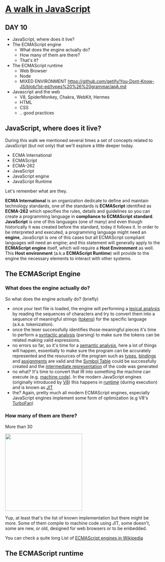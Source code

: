 # [A walk in JavaScript](/README.md)

## DAY 10

- JavaScript, where does it live?
- The ECMAScript engine
  - What does the engine actually do?
  - How many of them are there?
  - That's it?
- The ECMAScript runtime
  - Web Browser
  - Node
  - MIXED ENVIRONMENT <https://github.com/getify/You-Dont-Know-JS/blob/1st-ed/types%20%26%20grammar/apA.md>
- Javascript and the web
  - V8, SpiderMonkey, Chakra, WebKit, Hermes
  - HTML
  - CSS
  - .. good practices

## JavaScript, where does it live?

During this walk we mentioned several times a set of concepts related to JavaScript (but not only) that we'll explore a little deeper today.

- ECMA International
- ECMAScript
- ECMA-262
- JavaScript
- JavaScript engine
- JavaScript Runtime

Let's remember what are they.

**ECMA International** is an organization dedicate to define and maintain technology standards, one of the standards is **ECMAScript** identified as **ECMA-262** which specifies the rules, details and guidelines so you can create a programming language in **compliance to ECMAScript standard**.
**JavaScript** is one of this languages (one of many) and even though historically it was created before the standard, today it follows it.
In order to be interpreted and executed, a programming language might need an **engine**, JavaScript is one of this cases but all ECMAScript compliant languages will need an engine; and this statement will generally apply to the **ECMAScript engine** itself, which will require a **Host Environment** as well.
This **Host environment** (a.k.a **ECMAScript Runtime**) will provide to the engine the necessary elements to interact with other systems.

## The ECMAScript Engine

### What does the engine actually do?

So what does the engine actually do? (briefly)

- once your text file is loaded, the engine will performing a [lexical analysis](https://en.wikipedia.org/wiki/Lexical_analysis) by reading the sequences of characters and try to convert them into a sequence of meaningful strings ([tokens](https://en.wikipedia.org/wiki/Lexical_analysis#Token)) for the specific language (a.k.a. tokenization).
- once the lexer successfully identifies those meaningful pieces it's time to perform a [syntactic analysis](https://en.wikipedia.org/wiki/Parsing) (parsing) to make sure the tokens can be related making valid expressions.
- no errors so far, so it's time for a [semantic analysis](https://en.wikipedia.org/wiki/Semantic_analysis_(computer_science)), here a lot of things will happen, essentially to make sure the program can be accurately represented and the resources of the program such as [types](https://en.wikipedia.org/wiki/Type_checking), [bindings](https://en.wikipedia.org/wiki/Object_binding) and [assignments](https://en.wikipedia.org/wiki/Definite_assignment_analysis) are valid and the [Symbol Table](https://en.wikipedia.org/wiki/Symbol_table) could be successfully created and the [intermediate representation](https://en.wikipedia.org/wiki/Intermediate_representation) of the code was generated
- no what? It's time to convert that IR into something the machine can execute (e.g. [machine code](https://en.wikipedia.org/wiki/Machine_code)). In the modern JavaScript engines (originally introduced by [V8](https://chromium.googlesource.com/v8/v8)) this happens in [runtime](https://en.wikipedia.org/wiki/Run_time_(program_lifecycle_phase)) (during execution) and is known as [JIT](https://en.wikipedia.org/wiki/Just-in-time_compilation)
- the? Again, pretty much all modern ECMAScript engines, especially JavaScript engines implement some form of optimization (e.g V8's [TurboFan](https://v8.dev/blog/launching-ignition-and-turbofan))

### How many of them are there?

More than 30

<img src="https://i.imgur.com/ywOjtAC.png" width="250"/>

Yup, at least that's the list of known implementation but there might be more. Some of them compile to machine code using JIT, some doesn't, some are new, or old, designed for web browsers or to be embedded.

You can check a quite long List of [ECMAScript engines in Wikipedia](https://en.wikipedia.org/wiki/List_of_ECMAScript_engines)

## The ECMAScript runtime


